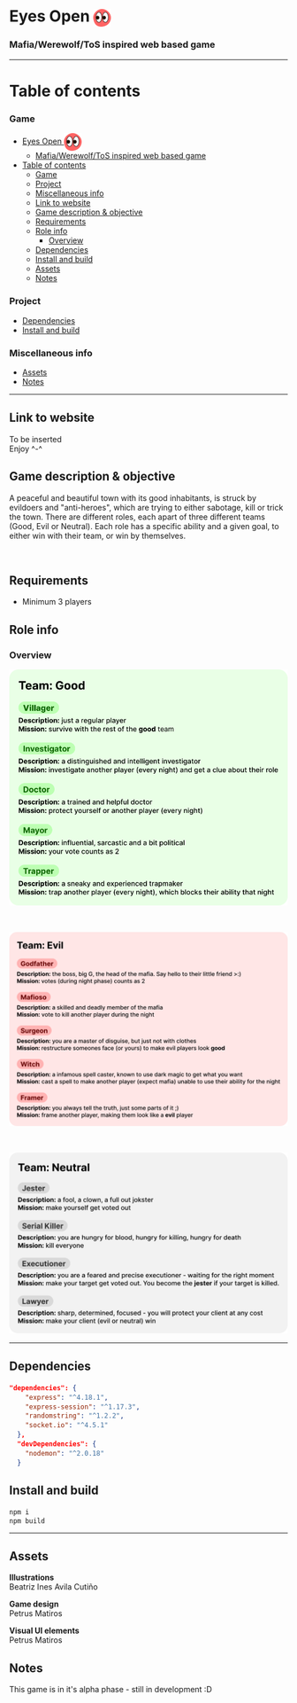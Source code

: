 # Eyes Open <img src="client/icons/eyesopen.svg" alt="Eyes Open logo" width=32 style="vertical-align:middle">

### Mafia/Werewolf/ToS inspired web based game

---
# Table of contents
<!-- - [Eyes Open <img src="client/icons/eyesopen.svg" alt="Eyes Open logo" width=32 style="vertical-align:middle">](#eyes-open-)
    - [Mafia/Werewolf/ToS inspired web based game](#mafiawerewolftos-inspired-web-based-game) -->
<!-- - [Eyes Open <img src="client/icons/eyesopen.svg" alt="Eyes Open logo" width=32 style="vertical-align:middle">](#eyes-open-)
    - [Mafia/Werewolf/ToS inspired web based game](#mafiawerewolftos-inspired-web-based-game)
- [Table of contents](#table-of-contents) -->
  ### Game
- [Eyes Open <img src="client/icons/eyesopen.svg" alt="Eyes Open logo" width=32 style="vertical-align:middle">](#eyes-open-)
    - [Mafia/Werewolf/ToS inspired web based game](#mafiawerewolftos-inspired-web-based-game)
- [Table of contents](#table-of-contents)
    - [Game](#game)
    - [Project](#project)
    - [Miscellaneous info](#miscellaneous-info)
  - [Link to website](#link-to-website)
  - [Game description & objective](#game-description--objective)
  - [Requirements](#requirements)
  - [Role info](#role-info)
    - [Overview](#overview)
  - [Dependencies](#dependencies)
  - [Install and build](#install-and-build)
  - [Assets](#assets)
  - [Notes](#notes)
### Project
- [Dependencies](#dependencies)
- [Install and build](#install-and-build)
### Miscellaneous info
- [Assets](#assets)
- [Notes](#notes)


---

## Link to website
To be inserted
<br>
Enjoy ^-^


## Game description & objective
 A peaceful and beautiful town with its good inhabitants, is struck by evildoers and "anti-heroes", which are trying to either sabotage, kill or trick the town. There are different roles, each apart of three different teams (Good, Evil or Neutral). Each role has a specific ability and a given goal, to either win with their team, or win by themselves. 
 
 <br>



## Requirements
- Minimum 3 players

## Role info

<!-- ### Role table
|  [**Good**](#good) 	|  [**Evil**](#evil) 	|  [**Neutral**](#neutral)  	|
|:------------:	|:---------:	|:-------------:	|
|   [Villager](#villager)  	| [Godfather](#godfather) 	|     [Jester](#jester)    	|
| [Investigator](#investigator) 	|  [Mafioso](#mafioso)  	| [Serial Killer](#serial-killer) 	|
|    [Doctor](#doctor)    	|  [Surgeon](#surgeon)  	|  [Executioner](#executioner)  	|
|     [Mayor](#mayor)    	|   [Witch](#witch)   	|     [Lawyer](#lawyer)    	|
|    [Trapper](#trapper)   	|   [Framer](#framer)  	|               	| -->
### Overview
![Good roles](roleinfo/Good%20info.svg)


<br>


![Evil roles](roleinfo/Evil%20info.svg)

<br>

![Neutral roles](roleinfo/Neutral%20info.svg)

<!-- ### Roles

### <span style="color:#BDFFB3">Good</span>

<div style="background-color:#E9FFE5;border-radius:1em;padding:1em;">

#### Villager
##### Description
##### Mission
#### Investigator
#### Doctor
#### Mayor
#### Trapper

</div>

### <span style="color:#660000">Evil</span>
#### <span style="color:#FFB3B3">Godfather</span>
#### Mafioso
#### Surgeon
#### Witch
#### Framer

### <span style="color:#D9D9D9">Neutral</span>
#### Jester
#### Serial Killer
#### Executioner
#### Lawyer -->



---
## Dependencies
```json
"dependencies": {
    "express": "^4.18.1",
    "express-session": "^1.17.3",
    "randomstring": "^1.2.2",
    "socket.io": "^4.5.1"
  },
  "devDependencies": {
    "nodemon": "^2.0.18"
  }
```

## Install and build

```
npm i
npm build
```
---

## Assets


**Illustrations** <br> Beatriz Ines Avila Cutiño

**Game design** <br> Petrus Matiros

**Visual UI elements** <br> Petrus Matiros

## Notes

This game is in it's alpha phase - still in development :D


